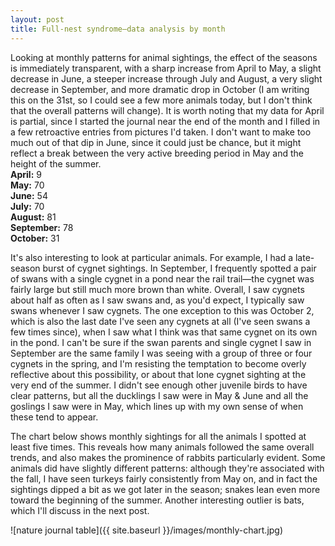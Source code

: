 ```yaml
---
layout: post
title: Full-nest syndrome—data analysis by month
---
```


Looking at monthly patterns for animal sightings, the effect of the seasons is immediately transparent, with a sharp increase from April to May, a slight decrease in June, a steeper increase through July and August, a very slight decrease in September, and more dramatic drop in October (I am writing this on the 31st, so I could see a few more animals today, but I don't think that the overall patterns will change). It is worth noting that my data for April is partial, since I started the journal near the end of the month and I filled in a few retroactive entries from pictures I'd taken. I don't want to make too much out of that dip in June, since it could just be chance, but it might reflect a break between the very active breeding period in May and the height of the summer. 
<br/>**April:** 9
<br/>**May:** 70
<br/>**June:** 54
<br/>**July:** 70
<br/>**August:** 81
<br/>**September:** 78
<br/>**October:** 31

It's also interesting to look at particular animals. For example, I had a late-season burst of cygnet sightings. In September, I frequently spotted a pair of swans with a single cygnet in a pond near the rail trail—the cygnet was fairly large but still much more brown than white. Overall, I saw cygnets about half as often as I saw swans and, as you'd expect, I typically saw swans whenever I saw cygnets. The one exception to this was October 2, which is also the last date I've seen any cygnets at all (I've seen swans a few times since), when I saw what I think was that same cygnet on its own in the pond. I can't be sure if the swan parents and single cygnet I saw in September are the same family I was seeing with a group of three or four cygnets in the spring, and I'm resisting the temptation to become overly reflective about this possibility, or about that lone cygnet sighting at the very end of the summer. I didn't see enough other juvenile birds to have clear patterns, but all the ducklings I saw were in May & June and all the goslings I saw were in May, which lines up with my own sense of when these tend to appear. 

The chart below shows monthly sightings for all the animals I spotted at least five times. This reveals how many animals followed the same overall trends, and also makes the prominence of rabbits particularly evident. Some animals did have slightly different patterns: although they're associated with the fall, I have seen turkeys fairly consistently from May on, and in fact the sightings dipped a bit as we got later in the season; snakes lean even more toward the beginning of the summer. Another interesting outlier is bats, which I'll discuss in the next post. 

![nature journal table]({{ site.baseurl }}/images/monthly-chart.jpg)